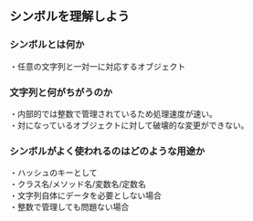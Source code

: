 ## シンボルを理解しよう

### シンボルとは何か  
・任意の文字列と一対一に対応するオブジェクト

### 文字列と何がちがうのか
・内部的では整数で管理されているため処理速度が速い。   
・対になっているオブジェクトに対して破壊的な変更ができない。  

 ### シンボルがよく使われるのはどのような用途か  
・ハッシュのキーとして  
・クラス名/メソッド名/変数名/定数名    
・文字列自体にデータを必要としない場合  
・整数で管理しても問題ない場合

